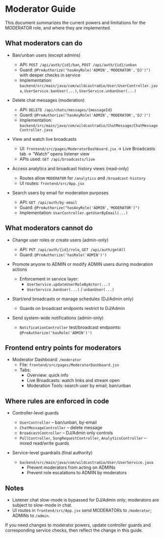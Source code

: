 # Moderator Guide

This document summarizes the current powers and limitations for the MODERATOR role, and where they are implemented.

## What moderators can do

- Ban/unban users (except admins)
  - API: `POST /api/auth/{id}/ban`, `POST /api/auth/{id}/unban`
  - Guard: `@PreAuthorize("hasAnyRole('ADMIN','MODERATOR','DJ')")` with deeper checks in service
  - Implementation: `backend/src/main/java/com/wildcastradio/User/UserController.java`, `UserService.banUser(...)`, `UserService.unbanUser(...)`

- Delete chat messages (moderation)
  - API: `DELETE /api/chats/messages/{messageId}`
  - Guard: `@PreAuthorize("hasAnyRole('ADMIN','MODERATOR','DJ')")`
  - Implementation: `backend/src/main/java/com/wildcastradio/ChatMessage/ChatMessageController.java`

- View and watch live broadcasts
  - UI: `frontend/src/pages/ModeratorDashboard.jsx` → Live Broadcasts tab → “Watch” opens listener view
  - APIs used: `GET /api/broadcasts/live`

- Access analytics and broadcast history views (read-only)
  - Routes allow `MODERATOR` for `/analytics` and `/broadcast-history`
  - UI routes: `frontend/src/App.jsx`

- Search users by email for moderation purposes
  - API: `GET /api/auth/by-email`
  - Guard: `@PreAuthorize("hasAnyRole('ADMIN','MODERATOR')")`
  - Implementation: `UserController.getUserByEmail(...)`

## What moderators cannot do

- Change user roles or create users (admin-only)
  - API: `PUT /api/auth/{id}/role`, `GET /api/auth/getAll`
  - Guard: `@PreAuthorize('hasRole('ADMIN')')`

- Promote anyone to ADMIN or modify ADMIN users during moderation actions
  - Enforcement in service layer:
    - `UserService.updateUserRoleByActor(...)`
    - `UserService.banUser(...)` / `unbanUser(...)`

- Start/end broadcasts or manage schedules (DJ/Admin only)
  - Guards on broadcast endpoints restrict to DJ/Admin

- Send system-wide notifications (admin-only)
  - `NotificationController` test/broadcast endpoints: `@PreAuthorize('hasRole('ADMIN')')`

## Frontend entry points for moderators

- Moderator Dashboard: `/moderator`
  - File: `frontend/src/pages/ModeratorDashboard.jsx`
  - Tabs:
    - Overview: quick info
    - Live Broadcasts: watch links and stream open
    - Moderation Tools: search user by email; ban/unban

## Where rules are enforced in code

- Controller-level guards
  - `UserController` – ban/unban, by-email
  - `ChatMessageController` – delete message
  - `BroadcastController` – DJ/Admin only controls
  - `PollController`, `SongRequestController`, `AnalyticsController` – mixed read/write guards

- Service-level guardrails (final authority)
  - `backend/src/main/java/com/wildcastradio/User/UserService.java`
    - Prevent moderators from acting on ADMINs
    - Prevent role escalations to ADMIN by moderators

## Notes

- Listener chat slow-mode is bypassed for DJ/Admin only; moderators are subject to slow-mode in chat.
- UI routes in `frontend/src/App.jsx` send MODERATORs to `/moderator`; ADMINs to `/admin`.

If you need changes to moderator powers, update controller guards and corresponding service checks, then reflect the change in this guide.



